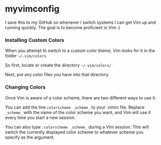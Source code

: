 # myvimconfig

I save this to my GitHub so whenever I switch systems I can get Vim up and running quickly. The goal is to become proficient in Vim :)  

### Installing Custom Colors
  When you attempt to switch to a custom color theme, Vim looks for it in the folder `~/.vim/colors`. 
  
  So first, locate or create the directory `~/.vim/colors/`. 
  
  Next, put any color files you have into that directory.
  
### Changing Colors
  Once Vim is aware of a color scheme, there are two different ways to use it. 
  
  You can add the line `colorscheme _scheme_` to your .vimrc file.
  Replace `_scheme_` with the name of the color scheme you want, 
  and Vim will use it every time you start a new session. 
  
  You can also type `:colorscheme _scheme_` during a Vim session. 
  This will switch the currently displayed color scheme to whatever
  scheme you specify as the argument. 
